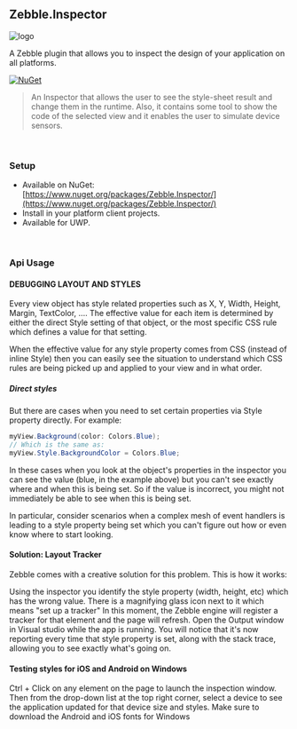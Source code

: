 [logo]: https://raw.githubusercontent.com/Geeksltd/Zebble.Inspector/master/Shared/NuGet/Icon.png "Zebble.Inspector"


## Zebble.Inspector

![logo]

A Zebble plugin that allows you to inspect the design of your application on all platforms.

[![NuGet](https://img.shields.io/nuget/v/Zebble.Inspector.svg?label=NuGet)](https://www.nuget.org/packages/Zebble.Inspector/)

> An Inspector that allows the user to see the style-sheet result and change them in the runtime. Also, it contains some tool to show the code of the selected view and it enables the user to simulate device sensors.

<br>


### Setup
* Available on NuGet: [https://www.nuget.org/packages/Zebble.Inspector/](https://www.nuget.org/packages/Zebble.Inspector/)
* Install in your platform client projects.
* Available for UWP.
<br>


### Api Usage

#### DEBUGGING LAYOUT AND STYLES

Every view object has style related properties such as X, Y, Width, Height, Margin, TextColor, .... The effective value for each item is determined by either the direct Style setting of that object, or the most specific CSS rule which defines a value for that setting.

When the effective value for any style property comes from CSS (instead of inline Style) then you can easily see the situation to understand which CSS rules are being picked up and applied to your view and in what order.

##### Direct styles

But there are cases when you need to set certain properties via Style property directly. For example:
```csharp
myView.Background(color: Colors.Blue);
// Which is the same as:
myView.Style.BackgroundColor = Colors.Blue;
```
In these cases when you look at the object's properties in the inspector you can see the value (blue, in the example above) but you can't see exactly where and when this is being set. So if the value is incorrect, you might not immediately be able to see when this is being set.

In particular, consider scenarios when a complex mesh of event handlers is leading to a style property being set which you can't figure out how or even know where to start looking.

#### Solution: Layout Tracker
Zebble comes with a creative solution for this problem. This is how it works:

Using the inspector you identify the style property (width, height, etc) which has the wrong value.
There is a magnifying glass icon next to it which means "set up a tracker"
In this moment, the Zebble engine will register a tracker for that element and the page will refresh.
Open the Output window in Visual studio while the app is running.
You will notice that it's now reporting every time that style property is set, along with the stack trace, allowing you to see exactly what's going on.

#### Testing styles for iOS and Android on Windows

Ctrl + Click on any element on the page to launch the inspection window. Then from the drop-down list at the top right corner, select a device to see the application updated for that device size and styles. Make sure to download the Android and iOS fonts for Windows
